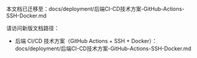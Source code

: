 本文档已迁移至：docs/deployment/后端CI-CD技术方案-GitHub-Actions-SSH-Docker.md

请访问新版文档路径：
- 后端 CI/CD 技术方案（GitHub Actions + SSH + Docker）：docs/deployment/后端CI-CD技术方案-GitHub-Actions-SSH-Docker.md

